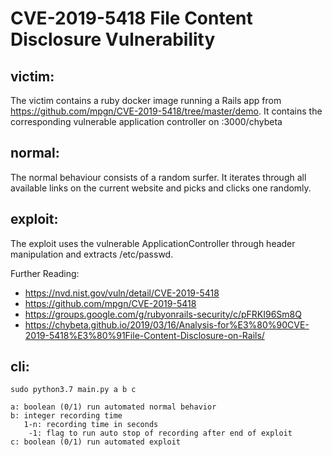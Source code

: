 # CVE-2019-5418 File Content Disclosure Vulnerability

## victim:

The victim contains a ruby docker image running a Rails app from https://github.com/mpgn/CVE-2019-5418/tree/master/demo. It contains the corresponding vulnerable application controller on <ip>:3000/chybeta

## normal:

The normal behaviour consists of a random surfer. It iterates through all available links on the current website and picks and clicks one randomly. 

## exploit:

The exploit uses the vulnerable ApplicationController through header manipulation and extracts /etc/passwd.

Further Reading:
- https://nvd.nist.gov/vuln/detail/CVE-2019-5418
- https://github.com/mpgn/CVE-2019-5418
- https://groups.google.com/g/rubyonrails-security/c/pFRKI96Sm8Q
- https://chybeta.github.io/2019/03/16/Analysis-for%E3%80%90CVE-2019-5418%E3%80%91File-Content-Disclosure-on-Rails/

## cli:

    sudo python3.7 main.py a b c
    
    a: boolean (0/1) run automated normal behavior
    b: integer recording time
       1-n: recording time in seconds
        -1: flag to run auto stop of recording after end of exploit
    c: boolean (0/1) run automated exploit